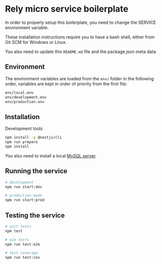 Rely micro service boilerplate
==============================
In order to properly setup this boilerplate, you need to change the SERVICE environment variable.

These installation instructions require you to have a bash shell, either from Git SCM for Windows or Linux.

You also need to update this `README.md` file and the package.json meta data.

Environment
-----------
The environment variables are loaded from the `env/` folder in the following
order, variables are kept in order of priority from the first file:

```bash
env/local.env
env/development.env
env/production.env
```

Installation
------------
Development tools
```bash
npm install -g @nestjs/cli
npm run prepare
npm install
```

You also need to install a local [MySQL server](https://dev.mysql.com/downloads/mysql).

Running the service
-------------------
```bash
# development
npm run start:dev

# production mode
npm run start:prod
```

Testing the service
-------------------
```bash
# unit tests
npm test

# e2e tests
npm run test:e2e

# test coverage
npm run test:cov
```
